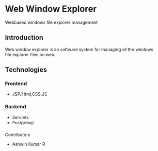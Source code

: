 # Web Window Explorer
Webbased windows file explorer management 

## Introduction
Web window explorer is an software system for managing all the windows file explorer files on web.

## Technologies
### Frontend 
- JSP/Html,CSS,JS
### Backend
- Servlets
- Postgresql

###
Contributors
- Ashwin Kumar R
